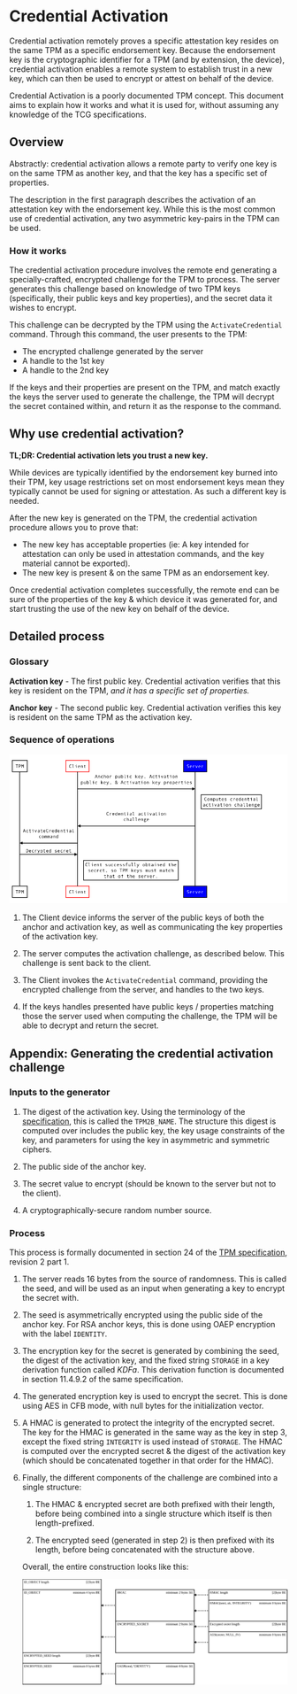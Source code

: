 # Credential Activation

Credential activation remotely proves a specific attestation key resides on
the same TPM as a specific endorsement key. Because the endorsement key is the
cryptographic identifier for a TPM (and by extension, the device), credential
activation enables a remote system to establish trust in a new key, which can
then be used to encrypt or attest on behalf of the device.

Credential Activation is a poorly documented TPM concept. This document
aims to explain how it works and what it is used for, without assuming any
knowledge of the TCG specifications.

## Overview

Abstractly: credential activation allows a remote party to verify one key is
on the same TPM as another key, and that the key has a specific set of
properties.

The description in the first paragraph describes the activation of an
attestation key with the endorsement key. While this is the most common use
of credential activation, any two asymmetric key-pairs in the TPM can be
used.

### How it works

The credential activation procedure involves the remote end generating a
specially-crafted, encrypted challenge for the TPM to process. The server
generates this challenge based on knowledge of two TPM keys (specifically,
their public keys and key properties), and the secret data it wishes to
encrypt.

This challenge can be decrypted by the TPM using the `ActivateCredential`
command. Through this command, the user presents to the TPM:

 * The encrypted challenge generated by the server
 * A handle to the 1st key
 * A handle to the 2nd key

If the keys and their properties are present on the TPM, and match exactly
the keys the server used to generate the challenge, the TPM will decrypt
the secret contained within, and return it as the response to the command.

## Why use credential activation?

**TL;DR: Credential activation lets you trust a new key.**

While devices are typically identified by the endorsement key burned into
their TPM, key usage restrictions set on most endorsement keys mean they
typically cannot be used for signing or attestation. As such a different
key is needed.

After the new key is generated on the TPM, the credential activation
procedure allows you to prove that:

 * The new key has acceptable properties (ie: A key intended for attestation
   can only be used in attestation commands, and the key material cannot be
   exported).
 * The new key is present & on the same TPM as an endorsement key.

Once credential activation completes successfully, the remote end can be
sure of the properties of the key & which device it was generated for, and
start trusting the use of the new key on behalf of the device.

## Detailed process

### Glossary

**Activation key** - The first public key. Credential activation verifies that
this key is resident on the TPM, *and it has a specific set of properties.*

**Anchor key** - The second public key. Credential activation verifies this
key is resident on the same TPM as the activation key.

### Sequence of operations

![sequence diagram](credential_activation.png)

1. The Client device informs the server of the public keys of both the anchor
   and activation key, as well as communicating the key properties of the
   activation key.

2. The server computes the activation challenge, as described below. This
   challenge is sent back to the client.

3. The Client invokes the `ActivateCredential` command, providing the encrypted
   challenge from the server, and handles to the two keys.

4. If the keys handles presented have public keys / properties matching those
   the server used when computing the challenge, the TPM will be able to
   decrypt and return the secret.

## Appendix: Generating the credential activation challenge

### Inputs to the generator

1. The digest of the activation key. Using the terminology of the
   [specification](https://www.trustedcomputinggroup.org/wp-content/uploads/TPM-Rev-2.0-Part-2-Structures-01.38.pdf),
   this is called the `TPM2B_NAME`. The structure this digest is computed over
   includes the public key, the key usage constraints of the key, and
   parameters for using the key in asymmetric and symmetric ciphers.

2. The public side of the anchor key.

3. The secret value to encrypt (should be known to the server but not to
   the client).

4. A cryptographically-secure random number source.

### Process

This process is formally documented in section 24 of the
[TPM specification](https://trustedcomputinggroup.org/resource/tpm-library-specification/),
revision 2 part 1.

1. The server reads 16 bytes from the source of randomness. This is called the
   seed, and will be used as an input when generating a key to encrypt the
   secret with.

2. The seed is asymmetrically encrypted using the public side of the anchor
   key. For RSA anchor keys, this is done using OAEP encryption with the
   label `IDENTITY`.

3. The encryption key for the secret is generated by combining the seed, the
   digest of the activation key, and the fixed string `STORAGE` in a key
   derivation function called *KDFa*. This derivation function is documented
   in section 11.4.9.2 of the same specification.

4. The generated encryption key is used to encrypt the secret. This is done
   using AES in CFB mode, with null bytes for the initialization vector.

5. A HMAC is generated to protect the integrity of the encrypted secret. The
   key for the HMAC is generated in the same way as the key in step 3, except
   the fixed string `INTEGRITY` is used instead of `STORAGE`. The HMAC is
   computed over the encrypted secret & the digest of the activation key
   (which should be concatenated together in that order for the HMAC).

6. Finally, the different components of the challenge are combined into a
   single structure:

   1. The HMAC & encrypted secret are both prefixed with their length, before
      being combined into a single structure which itself is then
      length-prefixed.

   2. The encrypted seed (generated in step 2) is then prefixed with its
      length, before being concatenated with the structure above.

   Overall, the entire construction looks like this:

   ![packet diagram](credential_activation_pkt.svg)
